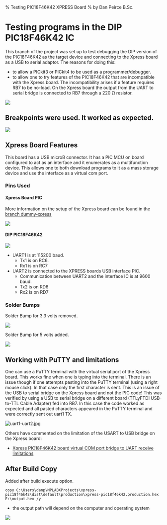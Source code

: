 % Testing PIC18F46K42 XPRESS Board
% by Dan Peirce B.Sc.

<!---
use 
pandoc -s --toc -t html5 -c pandocbd.css README.pandoc.md -o index.html

pandoc -s --toc -t gfm README.pandoc.md -o README.md
-->

# Testing programs in the DIP PIC18F46K42 IC

This branch of the project was set up to test debugging the DIP version of the PIC18F46K42 as the target device
and connecting to the Xpress board as a USB to serial adaptor. The reasons for doing this:

* to allow a PICkit3 or PICkit4 to be used as a programmer/debugger. 
* to allow one to try features of the PIC18F46K42 that are incompatible with the Xpress board. The incompatibility arises if a feature 
	requires RB7 to be no-load. On the Xpress board the output from the UART to serial bridge is connected to RB7 through a 220 Ω resistor.

![](images/DIP-PIC-Xpress.jpg)

## Breakpoints were used. It worked as expected.

![](images/breakpoint.png)

## Xpress Board Features

This board has a USB microB connector. It has a PIC MCU on board configured to act as an interface and it enumerates as 
a multifunction device. This allows one to both download programs to it as a mass storage device and use the interface as 
a virtual com port. 

### Pins Used

#### Xpress Board PIC

More information on the setup of the Xpress board can be found in the [branch dummy-xpress](https://github.com/danpeirce/xpress-pic18f46k42/tree/dummy-xpress)

![](images/pins.png)

#### DIP PIC18F46K42

![](images/dip-pins.png)

* UART1 is at 115200 baud. 
    * Tx1 is on RC6. 
	* Rx1 is on RC7
* UART2 is connected to the XPRESS boards USB interface PIC. 
    * Communication between UART2 and the interface IC is at 9600 baud.
	* Tx2 is on RD6
	* Rx2 is on RD7

### Solder Bumps

Solder Bump for 3.3 volts removed.

![](images/solder-bump-removed.jpg)

Solder Bump for 5 volts added.

![](images/solder-bump-added.jpg)


## Working with PuTTY and limitations

One can use a PuTTY terminal with the virtual serial port of the Xpress board. This works fine when one is typing into the 
terminal. There is an issue though if one attempts pasting into the PuTTY terminal (using a right mouse click). In that case
only the first character is sent. This is an issue of the USB to serial bridge on the Xpress board and not the PIC code!
This was verified by using a USB to serial bridge on a different board (TTLyFTDI USB-to-TTL Cable Adapter) fed into RB7. In this case the code worked as expected
and all pasted characters appeared in the PuTTY terminal and were correctly sent out uart1 TX.

![uart1-uart2.jpg](images/uart1-uart2.jpg)

Others have commented on the limitation of the USART to USB bridge on the Xpress board:

* [Xpress PIC18F46K42 board virtual COM port bridge to UART receive limitations](https://www.microchip.com/forums/m1097510.aspx)

## After Build Copy

Added after build execute option.

~~~~
copy C:\Users\danp\MPLABXProjects\xpress-pic18f46k42\dist\default\production\xpress-pic18f46k42.production.hex E:\output.hex /y
~~~~

* the output path will depend on the computer and operating system

![](images/after-build.png)